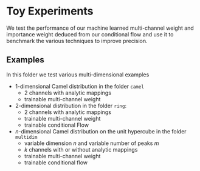 # Toy Experiments

We test the performance of our machine learned multi-channel weight and importance weight deduced
from our conditional flow and use it to benchmark
the various techniques to improve precision.

## Examples

In this folder we test various multi-dimensional examples

- 1-dimensional Camel distribution in the folder `camel`
    - 2 channels with analytic mappings
    - trainable multi-channel weight
- 2-dimensional distribution in the folder `ring`:
    - 2 channels with analytic mappings
    - trainable multi-channel weight
    - trainable conditional Flow
- $n$-dimensional Camel distribution on the unit hypercube in the folder `multidim`
    - variable dimension $n$ and variable number of peaks $m$
    - $k$ channels with or without analytic mappings
    - trainable multi-channel weight
    - trainable conditional flow
   
   

